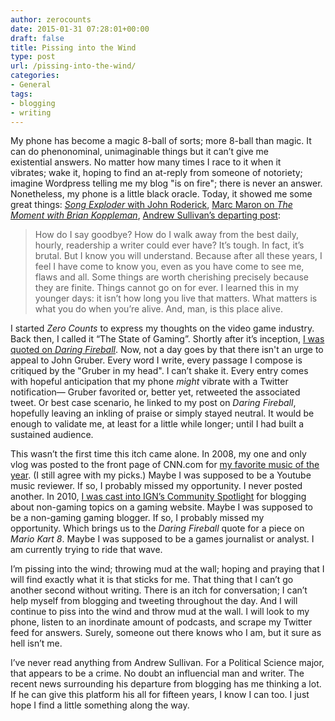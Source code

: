 ```yaml
---
author: zerocounts
date: 2015-01-31 07:28:01+00:00
draft: false
title: Pissing into the Wind
type: post
url: /pissing-into-the-wind/
categories:
- General
tags:
- blogging
- writing
---
```


My phone has become a magic 8-ball of sorts; more 8-ball than magic. It can do phenonominal, unimaginable things but it can’t give me existential answers. No matter how many times I race to it when it vibrates; wake it, hoping to find an at-reply from someone of notoriety; imagine Wordpress telling me my blog "is on fire"; there is never an answer. Nonetheless, my phone is a little black oracle. Today, it showed me some great things: [_Song Exploder_ with John Roderick](https://itunes.apple.com/us/podcast/long-winters-commander-thinks/id788236947?i=334455044&mt=2), [Marc Maron on _The Moment with Brian Koppleman_](https://itunes.apple.com/us/podcast/the-moment-marc-maron-1-30-15/id814550071?i=334466104&mt=2), [Andrew Sullivan’s departing post](http://dish.andrewsullivan.com/2015/01/28/a-note-to-my-readers/):


<blockquote>How do I say goodbye? How do I walk away from the best daily, hourly, readership a writer could ever have? It’s tough. In fact, it’s brutal. But I know you will understand. Because after all these years, I feel I have come to know you, even as you have come to see me, flaws and all. Some things are worth cherishing precisely because they are finite. Things cannot go on for ever. I learned this in my younger days: it isn’t how long you live that matters. What matters is what you do when you’re alive. And, man, is this place alive.</blockquote>


I started _Zero Counts_ to express my thoughts on the video game industry. Back then, I called it “The State of Gaming”. Shortly after it’s inception, [I was quoted on _Daring Fireball_](http://daringfireball.net/linked/2014/06/01/hail-mario). Now, not a day goes by that there isn't an urge to appeal to John Gruber. Every word I write, every passage I compose is critiqued by the "Gruber in my head". I can’t shake it. Every entry comes with hopeful anticipation that my phone _might_ vibrate with a Twitter notification— Gruber favorited or, better yet, retweeted the associated tweet. Or best case scenario, he linked to my post on _Daring Fireball_, hopefully leaving an inkling of praise or simply stayed neutral. It would be enough to validate me, at least for a little while longer; until I had built a sustained audience.

This wasn’t the first time this itch came alone. In 2008, my one and only vlog was posted to the front page of CNN.com for [my favorite music of the year](http://ireport.cnn.com/docs/DOC-157599). (I still agree with my picks.) Maybe I was supposed to be a Youtube music reviewer. If so, I probably missed my opportunity. I never posted another. In 2010, [I was cast into IGN’s Community Spotlight](https://web.archive.org/web/20130129201653/http://www.ign.com/) for blogging about non-gaming topics on a gaming website. Maybe I was supposed to be a non-gaming gaming blogger. If so, I probably missed my opportunity. Which brings us to the _Daring Fireball_ quote for a piece on _Mario Kart 8_. Maybe I was supposed to be a games journalist or analyst. I am currently trying to ride that wave.

I’m pissing into the wind; throwing mud at the wall; hoping and praying that I will find exactly what it is that sticks for me. That thing that I can’t go another second without writing. There is an itch for conversation; I can’t help myself from blogging and tweeting throughout the day. And I will continue to piss into the wind and throw mud at the wall. I will look to my phone, listen to an inordinate amount of podcasts, and scrape my Twitter feed for answers. Surely, someone out there knows who I am, but it sure as hell isn’t me.

I’ve never read anything from Andrew Sullivan. For a Political Science major, that appears to be a crime. No doubt an influencial man and writer. The recent news surrounding his departure from blogging has me thinking a lot. If he can give this platform his all for fifteen years, I know I can too. I just hope I find a little something along the way.

